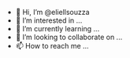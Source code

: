 - 👋 Hi, I’m @eliellsouzza
- 👀 I’m interested in ...
- 🌱 I’m currently learning ...
- 💞️ I’m looking to collaborate on ...
- 📫 How to reach me ...

<!---
eliellsouzza/eliellsouzza is a ✨ special ✨ repository because its `README.md` (this file) appears on your GitHub profile.
You can click the Preview link to take a look at your changes.
--->
